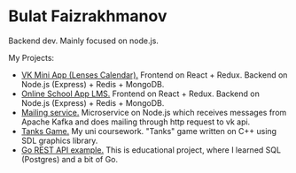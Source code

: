 # Bulat Faizrakhmanov
Backend dev. Mainly focused on node.js.

My Projects:
- [VK Mini App (Lenses Calendar).](https://vk.com/app7831897_152785695) Frontend on React + Redux. Backend on Node.js (Express) + Redis + MongoDB.
- [Online School App LMS.](https://btfv-app-student-client.herokuapp.com/) Frontend on React + Redux. Backend on Node.js (Express) + Redis + MongoDB.
- [Mailing service.](https://github.com/btfv/mailing_service/) Microservice on Node.js which reсeives messages from Apache Kafka and does mailing through http request to vk api.
- [Tanks Game.](https://github.com/btfv/TanksGame) My uni coursework. "Tanks" game written on C++ using SDL graphics library.
- [Go REST API example.](https://github.com/btfv/school_app_api) This is educational project, where I learned SQL (Postgres) and a bit of Go.

<!--
**btfv/btfv** is a ✨ _special_ ✨ repository because its `README.md` (this file) appears on your GitHub profile.

Here are some ideas to get you started:

- 🔭 I’m currently working on ...
- 🌱 I’m currently learning ...
- 👯 I’m looking to collaborate on ...
- 🤔 I’m looking for help with ...
- 💬 Ask me about ...
- 📫 How to reach me: ...
- 😄 Pronouns: ...
- ⚡ Fun fact: ...
-->
